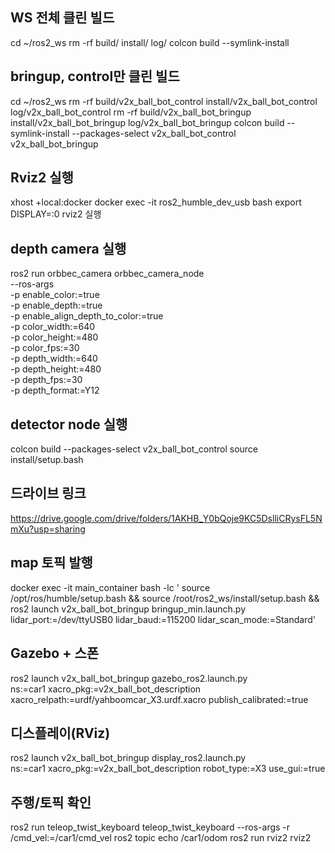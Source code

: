
## WS 전체 클린 빌드
cd ~/ros2_ws
rm -rf build/ install/ log/
colcon build --symlink-install

## bringup, control만 클린 빌드
cd ~/ros2_ws
rm -rf build/v2x_ball_bot_control install/v2x_ball_bot_control log/v2x_ball_bot_control
rm -rf build/v2x_ball_bot_bringup install/v2x_ball_bot_bringup log/v2x_ball_bot_bringup
colcon build --symlink-install --packages-select v2x_ball_bot_control v2x_ball_bot_bringup

## Rviz2 실행
xhost +local:docker
docker exec -it ros2_humble_dev_usb bash
export DISPLAY=:0
rviz2 실행

## depth camera 실행 
ros2 run orbbec_camera orbbec_camera_node \
  --ros-args \
  -p enable_color:=true \
  -p enable_depth:=true \
  -p enable_align_depth_to_color:=true \
  -p color_width:=640 \
  -p color_height:=480 \
  -p color_fps:=30 \
  -p depth_width:=640 \
  -p depth_height:=480 \
  -p depth_fps:=30 \
  -p depth_format:=Y12


## detector node 실행
colcon build --packages-select v2x_ball_bot_control
source install/setup.bash

## 드라이브 링크
https://drive.google.com/drive/folders/1AKHB_Y0bQoje9KC5DslliCRysFL5NmXu?usp=sharing

## map 토픽 발행
docker exec -it main_container bash -lc '
source /opt/ros/humble/setup.bash && source /root/ros2_ws/install/setup.bash &&
ros2 launch v2x_ball_bot_bringup bringup_min.launch.py \
  lidar_port:=/dev/ttyUSB0 lidar_baud:=115200 lidar_scan_mode:=Standard'

## Gazebo + 스폰
ros2 launch v2x_ball_bot_bringup gazebo_ros2.launch.py \
  ns:=car1 xacro_pkg:=v2x_ball_bot_description \
  xacro_relpath:=urdf/yahboomcar_X3.urdf.xacro publish_calibrated:=true
## 디스플레이(RViz)
ros2 launch v2x_ball_bot_bringup display_ros2.launch.py \
  ns:=car1 xacro_pkg:=v2x_ball_bot_description robot_type:=X3 use_gui:=true
## 주행/토픽 확인
ros2 run teleop_twist_keyboard teleop_twist_keyboard --ros-args -r /cmd_vel:=/car1/cmd_vel
ros2 topic echo /car1/odom
ros2 run rviz2 rviz2

